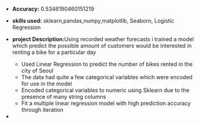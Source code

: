 
- <b>Accuracy:</b> 0.5346190460151219
- <b>skills used:</b> sklearn,pandas,numpy,matplotlib, Seaborn, Logistic Regression
- <b>project Description:</b>Using recorded weather forecasts i trained a model which predict the possible amount of customers would be interested in renting a bike for a             particular day

    - Used Linear Regression to predict the number of bikes rented in the city of Seoul
    - The data had quite a few categorical variables which were encoded for use in the model
    - Encoded categorical variables to numeric using Sklearn due to the presence of many string columns
    - Fit a multiple linear regression model with high prediction accuracy through iteration
-
